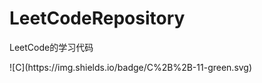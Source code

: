 # LeetCodeRepository	
<p>
LeetCode的学习代码
</p>
<p>	
![C](https://img.shields.io/badge/C%2B%2B-11-green.svg)
</p>